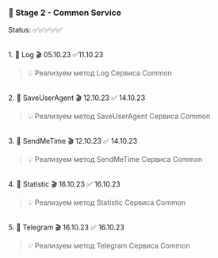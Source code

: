 ### 🥗 Stage 2 - Common Service

Status: ✅✅✅✅✅

<br>1. 🧡 Log 🎬 05.10.23 ✅11.10.23

> 💡 Реализуем метод Log Сервиса Common

<br>2. 🧡 SaveUserAgent 🎬 12.10.23 ✅ 14.10.23

> 💡 Реализуем метод SaveUserAgent Сервиса Common

<br>3. 🧡 SendMeTime 🎬 12.10.23 ✅ 14.10.23

> 💡 Реализуем метод SendMeTime Сервиса Common

<br>4. 🧡 Statistic 🎬 16.10.23 ✅ 16.10.23

> 💡 Реализуем метод Statistic Сервиса Common

<br>5. 🧡 Telegram 🎬 16.10.23 ✅ 16.10.23

> 💡 Реализуем метод Telegram Сервиса Common
